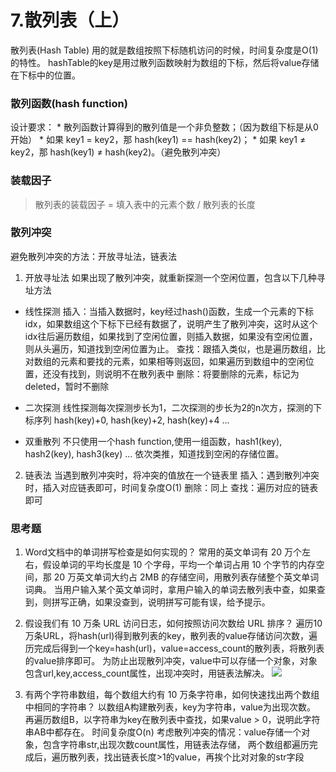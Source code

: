 # 7.散列表（上）
散列表(Hash Table) 用的就是数组按照下标随机访问的时候，时间复杂度是O(1)的特性。
hashTable的key是用过散列函数映射为数组的下标，然后将value存储在下标中的位置。

### 散列函数(hash function)
设计要求：
	* 散列函数计算得到的散列值是一个非负整数；（因为数组下标是从0开始）
	* 如果 key1 = key2，那 hash(key1) == hash(key2)；
	* 如果 key1 ≠ key2，那 hash(key1) ≠ hash(key2)。（避免散列冲突）

### 装载因子
> 散列表的装载因子 = 填入表中的元素个数 / 散列表的长度  

### 散列冲突
避免散列冲突的方法：开放寻址法，链表法
1. 开放寻址法
如果出现了散列冲突，就重新探测一个空闲位置，包含以下几种寻址方法
* 线性探测
插入：当插入数据时，key经过hash()函数，生成一个元素的下标idx，如果数组这个下标下已经有数据了，说明产生了散列冲突，这时从这个idx往后遍历数组，如果找到了空闲位置，则插入数据，如果没有空闲位置，则从头遍历，知道找到空闲位置为止。
查找：跟插入类似，也是遍历数组，比对数组的元素和要找的元素，如果相等则返回，如果遍历到数组中的空闲位置，还没有找到，则说明不在散列表中
删除：将要删除的元素，标记为deleted，暂时不删除

* 二次探测
线性探测每次探测步长为1，二次探测的步长为2的n次方，探测的下标序列
hash(key)+0, hash(key)+2, hash(key)+4 …
* 双重散列
不只使用一个hash function,使用一组函数，hash1(key), hash2(key), hash3(key) …
依次类推，知道找到空闲的存储位置。

2. 链表法
当遇到散列冲突时，将冲突的值放在一个链表里
插入：遇到散列冲突时，插入对应链表即可，时间复杂度O(1)
删除：同上
查找：遍历对应的链表即可

### 思考题
1. Word文档中的单词拼写检查是如何实现的？
常用的英文单词有 20 万个左右，假设单词的平均长度是 10 个字母，平均一个单词占用 10 个字节的内存空间，那 20 万英文单词大约占 2MB 的存储空间，用散列表存储整个英文单词词典。
当用户输入某个英文单词时，拿用户输入的单词去散列表中查，如果查到，则拼写正确，如果没查到，说明拼写可能有误，给予提示。

2. 假设我们有 10 万条 URL 访问日志，如何按照访问次数给 URL 排序？
遍历10万条URL，将hash(url)得到散列表的key，散列表的value存储访问次数，遍历完成后得到一个key=hash(url)，value=access_count的散列表，将散列表的value排序即可。
为防止出现散列冲突，value中可以存储一个对象，对象包含url,key,access_count属性，出现冲突时，用链表法解决。
![](https://kkhungry-1252400385.cos.ap-shanghai.myqcloud.com/B491BC96-6D8E-44FB-82CE-F097CEC8FF0D.png)

3. 有两个字符串数组，每个数组大约有 10 万条字符串，如何快速找出两个数组中相同的字符串？
以数组A构建散列表，key为字符串，value为出现次数。
再遍历数组B，以字符串为key在散列表中查找，如果value > 0，说明此字符串AB中都存在。
时间复杂度O(n)
考虑散列冲突的情况：value存储一个对象，包含字符串str,出现次数count属性，用链表法存储，
两个数组都遍历完成后，遍历散列表，找出链表长度>1的value，再挨个比对对象的str字段